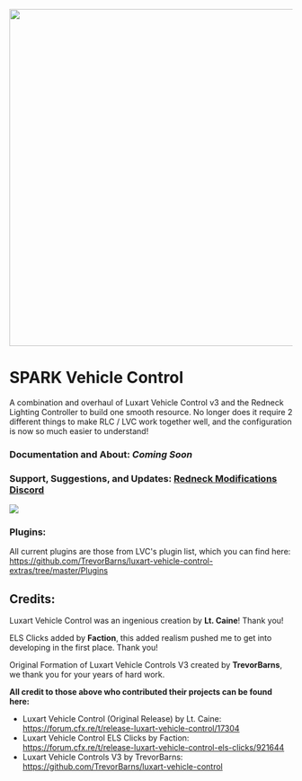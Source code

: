 <p align="center">
<img align="center" width="600" src="https://shadowdevs.com/img/SPARKLogo.png">
</p>

# SPARK Vehicle Control

A combination and overhaul of Luxart Vehicle Control v3 and the Redneck Lighting Controller to build one smooth resource. No longer does it require 2 different things to make RLC / LVC work together well, and the configuration is now so much easier to understand!

### Documentation and About: _Coming Soon_

### Support, Suggestions, and Updates: [Redneck Modifications Discord](https://discord.gg/redneckmods)

<a href="https://discord.gg/redneckmods"><img target="_blank" src="https://discordapp.com/api/guilds/444687526687408148/widget.png?style=banner3"></a>

### Plugins:

All current plugins are those from LVC's plugin list, which you can find here: https://github.com/TrevorBarns/luxart-vehicle-control-extras/tree/master/Plugins

## Credits:

Luxart Vehicle Control was an ingenious creation by **Lt. Caine**! Thank you!

ELS Clicks added by **Faction**, this added realism pushed me to get into developing in the first place. Thank you!

Original Formation of Luxart Vehicle Controls V3 created by **TrevorBarns**, we thank you for your years of hard work.

**All credit to those above who contributed their projects can be found here:**

- Luxart Vehicle Control (Original Release) by Lt. Caine: https://forum.cfx.re/t/release-luxart-vehicle-control/17304
- Luxart Vehicle Control ELS Clicks by Faction: https://forum.cfx.re/t/release-luxart-vehicle-control-els-clicks/921644
- Luxart Vehicle Controls V3 by TrevorBarns: https://github.com/TrevorBarns/luxart-vehicle-control
